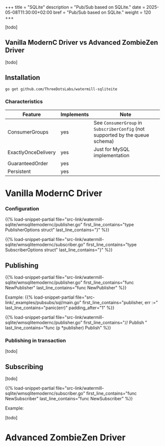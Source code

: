 +++
title = "SQLite"
description = "Pub/Sub based on SQLite."
date = 2025-05-08T11:30:00+02:00
bref = "Pub/Sub based on SQLite."
weight = 120
+++

[todo]

## Vanilla ModernC Driver vs Advanced ZombieZen Driver

[todo]

## Installation

```bash
go get github.com/ThreeDotsLabs/watermill-sqliteite
```

### Characteristics

| Feature             | Implements | Note                                                                          |
|---------------------|------------|-------------------------------------------------------------------------------|
| ConsumerGroups      | yes        | See `ConsumerGroup` in `SubscriberConfig` (not supported by the queue schema) |
| ExactlyOnceDelivery | yes        | Just for MySQL implementation                                                 |
| GuaranteedOrder     | yes        |                                                                               |
| Persistent          | yes        |                                                                               |

# Vanilla ModernC Driver

### Configuration

{{% load-snippet-partial file="src-link/watermill-sqlite/wmsqlitemodernc/publisher.go" first_line_contains="type PublisherOptions struct" last_line_contains="}" %}}

{{% load-snippet-partial file="src-link/watermill-sqlite/wmsqlitemodernc/subscriber.go" first_line_contains="type SubscriberOptions struct" last_line_contains="}" %}}

## Publishing

{{% load-snippet-partial file="src-link/watermill-sqlite/wmsqlitemodernc/publisher.go" first_line_contains="func NewPublisher" last_line_contains="func NewPublisher" %}}

Example:
{{% load-snippet-partial file="src-link/_examples/pubsubs/sql/main.go" first_line_contains="publisher, err :=" last_line_contains="panic(err)" padding_after="1" %}}

{{% load-snippet-partial file="src-link/watermill-sqlite/wmsqlitemodernc/publisher.go" first_line_contains="// Publish " last_line_contains="func (p *publisher) Publish" %}}

### Publishing in transaction

[todo]

## Subscribing

[todo]

{{% load-snippet-partial file="src-link/watermill-sqlite/wmsqlitemodernc/subscriber.go" first_line_contains="func NewSubscriber" last_line_contains="func NewSubscriber" %}}

Example:

[todo]

# Advanced ZombieZen Driver